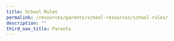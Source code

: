 ```yaml
---
title: School Rules
permalink: /resources/parents/school-resources/school-rules/
description: ""
third_nav_title: Parents
---
```

